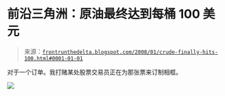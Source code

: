 <!--yml

类别: 未分类

日期：2024 年 05 月 12 日 23:40:01

-->

# 前沿三角洲：原油最终达到每桶 100 美元

> 来源：[`frontrunthedelta.blogspot.com/2008/01/crude-finally-hits-100.html#0001-01-01`](https://frontrunthedelta.blogspot.com/2008/01/crude-finally-hits-100.html#0001-01-01)

对于一个订单。我打赌某处股票交易员正在为那张票来订制相框。

![](https://blogger.googleusercontent.com/img/b/R29vZ2xl/AVvXsEj5iA4jTSTmnNR9dTFCLs35Xh1KPpyjFNVpHkgge95mxoij5LtI_8IttN6_DXBfDyJIkN7qoJvyMl9gf9QAvnsOkmrxUSlnVtlHq34fIJSJr9i1fg8gID7kvEK_eLlfgcrs4Hq5LwjNca0/s1600-h/crude100finally.jpg)
